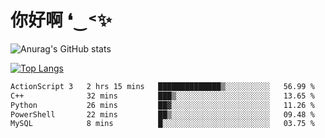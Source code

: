 # 你好啊 ❛‿˂✨

![Anurag's GitHub stats](https://github-readme-stats.vercel.app/api?username=ZombieFly&count_private=true&show_icons=true)

[![Top Langs](https://github-readme-stats.vercel.app/api/top-langs/?username=ZombieFly&layout=compact&count_private=true&hide=Ruby,makefile)](https://github.com/anuraghazra/github-readme-stats)

<!--START_SECTION:waka-->

```txt
ActionScript 3   2 hrs 15 mins   ██████████████▒░░░░░░░░░░   56.99 %
C++              32 mins         ███▒░░░░░░░░░░░░░░░░░░░░░   13.65 %
Python           26 mins         ██▓░░░░░░░░░░░░░░░░░░░░░░   11.26 %
PowerShell       22 mins         ██▒░░░░░░░░░░░░░░░░░░░░░░   09.48 %
MySQL            8 mins          █░░░░░░░░░░░░░░░░░░░░░░░░   03.75 %
```

<!--END_SECTION:waka-->
